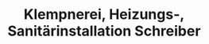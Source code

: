 ---
title: "Klempnerei, Heizungs-, Sanitärinstallation Schreiber"
url: /tannenberg/klempnerei-heizungs-sanitaerinstallation-schreiber/
shop: Baumarkt
---